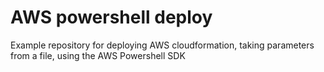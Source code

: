 # AWS powershell deploy
Example repository for deploying AWS cloudformation, taking parameters from a file, using the AWS Powershell SDK